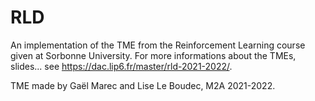 # RLD

An implementation of the TME from the Reinforcement Learning course given at Sorbonne University. 
For more informations about the TMEs, slides... see https://dac.lip6.fr/master/rld-2021-2022/.

TME made by Gaël Marec and Lise Le Boudec, M2A 2021-2022. 


